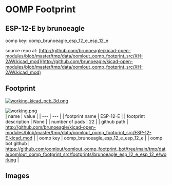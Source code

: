 # OOMP Footprint  
## ESP-12-E  by brunoeagle  
  
oomp key: oomp_brunoeagle_esp_12_e_esp_12_e  
  
source repo at: [http://github.com/brunoeagle/kicad-open-modules/blob/master/tmp/data/oomlout_oomp_footprint_src/XH-2AW.kicad_mod](http://github.com/brunoeagle/kicad-open-modules/blob/master/tmp/data/oomlout_oomp_footprint_src/XH-2AW.kicad_mod)  
## Footprint  
  
[![working_kicad_pcb_3d.png](working_kicad_pcb_3d_600.png)](working_kicad_pcb_3d.png)  
  
[![working.png](working_600.png)](working.png)  
| name | value | 
| --- | --- | 
| footprint name | ESP-12-E | 
| footprint description | None | 
| number of pads | 22 | 
| github path | http://github.com/brunoeagle/kicad-open-modules/blob/master/tmp/data/oomlout_oomp_footprint_src/ESP-12-E.kicad_mod | 
| oomp key | oomp_brunoeagle_esp_12_e_esp_12_e | 
| oomp bot github | https://github.com/oomlout/oomlout_oomp_footprint_bot/tree/main/tmp/data/oomlout_oomp_footprint_src/footprints/brunoeagle_esp_12_e_esp_12_e/working | 
## Images  
